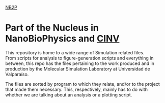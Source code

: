 [NB2P](https://tinyurl.com/n2bpPNGMedal)
# Part of the Nucleus in NanoBioPhysics and [CINV](https://cinv.uv.cl/en/)
This repository is home to a wide range of Simulation related files.<br/>
From scripts for analysis to figure-generation scripts and everything in between, this repo has the files pertaining to the work produced and in production by the Molecular Simulation Laboratory at Universidad de Valparaíso.

The files are sorted by program to which they relate, and/or to the project that made them necessary. This, respectively, mainly has to do with whether we are talking about an analysis or a plotting script.
